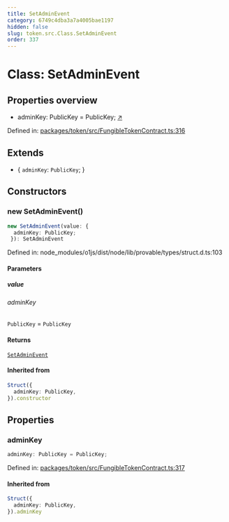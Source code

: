 ```yaml
---
title: SetAdminEvent
category: 6749c4dba3a7a4005bae1197
hidden: false
slug: token.src.Class.SetAdminEvent
order: 337
---
```


# Class: SetAdminEvent

## Properties overview

- adminKey:  PublicKey = PublicKey; [↗](#adminkey)

Defined in: [packages/token/src/FungibleTokenContract.ts:316](https://github.com/zkcloudworker/minatokens-lib/blob/main/packages/token/src/FungibleTokenContract.ts#L316)

## Extends

- \{
  `adminKey`: `PublicKey`;
 \}

## Constructors

### new SetAdminEvent()

```ts
new SetAdminEvent(value: {
  adminKey: PublicKey;
 }): SetAdminEvent
```

Defined in: node\_modules/o1js/dist/node/lib/provable/types/struct.d.ts:103

#### Parameters

##### value

###### adminKey

`PublicKey` = `PublicKey`

#### Returns

[`SetAdminEvent`](tokensrcclasssetadminevent)

#### Inherited from

```ts
Struct({
  adminKey: PublicKey,
}).constructor
```

## Properties

### adminKey

```ts
adminKey: PublicKey = PublicKey;
```

Defined in: [packages/token/src/FungibleTokenContract.ts:317](https://github.com/zkcloudworker/minatokens-lib/blob/main/packages/token/src/FungibleTokenContract.ts#L317)

#### Inherited from

```ts
Struct({
  adminKey: PublicKey,
}).adminKey
```
